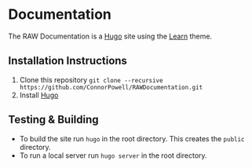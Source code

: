 # Documentation

The RAW Documentation is a [Hugo](https://gohugo.io/) site using the [Learn](https://learn.netlify.com/en/) theme.

## Installation Instructions

1. Clone this repository `git clone --recursive https://github.com/ConnorPowell/RAWDocumentation.git`
2. Install [Hugo](https://gohugo.io)

## Testing & Building

- To build the site run `hugo` in the root directory. This creates the `public` directory.
- To run a local server run `hugo server` in the root directory.